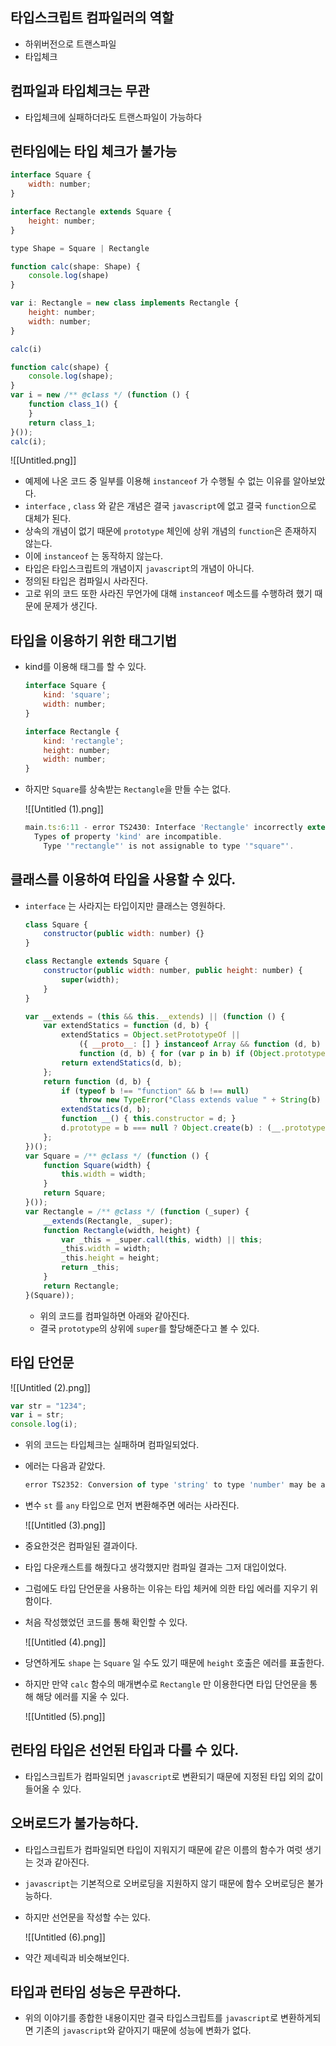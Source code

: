 
## 타입스크립트 컴파일러의 역할
-   하위버전으로 트랜스파일
-   타입체크

## 컴파일과 타입체크는 무관
-   타입체크에 실패하더라도 트랜스파일이 가능하다

## 런타임에는 타입 체크가 불가능

```jsx
interface Square {
    width: number;
}

interface Rectangle extends Square {
    height: number;
}

type Shape = Square | Rectangle

function calc(shape: Shape) {
    console.log(shape)
}

var i: Rectangle = new class implements Rectangle {
    height: number;
    width: number;
}

calc(i)
```

```jsx
function calc(shape) {
    console.log(shape);
}
var i = new /** @class */ (function () {
    function class_1() {
    }
    return class_1;
}());
calc(i);
```

![[Untitled.png]]
-   예제에 나온 코드 중 일부를 이용해 `instanceof` 가 수행될 수 없는 이유를 알아보았다.
-   `interface` , `class` 와 같은 개념은 결국 `javascript`에 없고 결국 `function`으로 대체가 된다.
-   상속의 개념이 없기 때문에 `prototype` 체인에 상위 개념의 `function`은 존재하지 않는다.
-   이에 `instanceof` 는 동작하지 않는다.
-   타입은 타입스크립트의 개념이지 `javascript`의 개념이 아니다.
-   정의된 타입은 컴파일시 사라진다.
-   고로 위의 코드 또한 사라진 무언가에 대해 `instanceof` 메소드를 수행하려 했기 때문에 문제가 생긴다.

## 타입을 이용하기 위한 태그기법

-   kind를 이용해 태그를 할 수 있다.
    
    ```jsx
    interface Square {
        kind: 'square';
        width: number;
    }
    
    interface Rectangle {
        kind: 'rectangle';
        height: number;
        width: number;
    }
    ```
    
-   하지만 `Square`를 상속받는 `Rectangle`을 만들 수는 없다.
    
    ![[Untitled (1).png]]
    
    ```jsx
    main.ts:6:11 - error TS2430: Interface 'Rectangle' incorrectly extends interface 'Square'.
      Types of property 'kind' are incompatible.
        Type '"rectangle"' is not assignable to type '"square"'.
    ```
    

## 클래스를 이용하여 타입을 사용할 수 있다.

-   `interface` 는 사라지는 타입이지만 클래스는 영원하다.
    
    ```jsx
    class Square {
        constructor(public width: number) {}
    }
    
    class Rectangle extends Square {
        constructor(public width: number, public height: number) {
            super(width);
        }
    }
    ```
    
    ```jsx
    var __extends = (this && this.__extends) || (function () {
        var extendStatics = function (d, b) {
            extendStatics = Object.setPrototypeOf ||
                ({ __proto__: [] } instanceof Array && function (d, b) { d.__proto__ = b; }) ||
                function (d, b) { for (var p in b) if (Object.prototype.hasOwnProperty.call(b, p)) d[p] = b[p]; };
            return extendStatics(d, b);
        };
        return function (d, b) {
            if (typeof b !== "function" && b !== null)
                throw new TypeError("Class extends value " + String(b) + " is not a constructor or null");
            extendStatics(d, b);
            function __() { this.constructor = d; }
            d.prototype = b === null ? Object.create(b) : (__.prototype = b.prototype, new __());
        };
    })();
    var Square = /** @class */ (function () {
        function Square(width) {
            this.width = width;
        }
        return Square;
    }());
    var Rectangle = /** @class */ (function (_super) {
        __extends(Rectangle, _super);
        function Rectangle(width, height) {
            var _this = _super.call(this, width) || this;
            _this.width = width;
            _this.height = height;
            return _this;
        }
        return Rectangle;
    }(Square));
    ```
    
    -   위의 코드를 컴파일하면 아래와 같아진다.
    -   결국 `prototype`의 상위에 `super`를 할당해준다고 볼 수 있다.

## 타입 단언문

![[Untitled (2).png]]

```jsx
var str = "1234";
var i = str;
console.log(i);
```

-   위의 코드는 타입체크는 실패하며 컴파일되었다.
    
-   에러는 다음과 같았다.
    
    ```jsx
    error TS2352: Conversion of type 'string' to type 'number' may be a mistake because neither type sufficiently overlaps with the other. If this was intentional, convert the expression to 'unknown' first.
    ```
    
-   변수 `st` 를 `any` 타입으로 먼저 변환해주면 에러는 사라진다.
    
    ![[Untitled (3).png]]
    
-   중요한것은 컴파일된 결과이다.
    
-   타입 다운캐스트를 해줬다고 생각했지만 컴파일 결과는 그저 대입이었다.
    
-   그럼에도 타입 단언문을 사용하는 이유는 타입 체커에 의한 타입 에러를 지우기 위함이다.
    
-   처음 작성했었던 코드를 통해 확인할 수 있다.
    
    ![[Untitled (4).png]]
    
-   당연하게도 `shape` 는 `Square` 일 수도 있기 때문에 `height` 호출은 에러를 표출한다.
    
-   하지만 만약 `calc` 함수의 매개변수로 `Rectangle` 만 이용한다면 타입 단언문을 통해 해당 에러를 지울 수 있다.
    
    ![[Untitled (5).png]]
    

## 런타임 타입은 선언된 타입과 다를 수 있다.

-   타입스크립트가 컴파일되면 `javascript`로 변환되기 때문에 지정된 타입 외의 값이 들어올 수 있다.

## 오버로드가 불가능하다.

-   타입스크립트가 컴파일되면 타입이 지워지기 때문에 같은 이름의 함수가 여럿 생기는 것과 같아진다.
    
-   `javascript`는 기본적으로 오버로딩을 지원하지 않기 때문에 함수 오버로딩은 불가능하다.
    
-   하지만 선언문을 작성할 수는 있다.
    
    ![[Untitled (6).png]]
    
-   약간 제네릭과 비슷해보인다.
    

## 타입과 런타임 성능은 무관하다.

-   위의 이야기를 종합한 내용이지만 결국 타입스크립트를 `javascript`로 변환하게되면 기존의 `javascript`와 같아지기 때문에 성능에 변화가 없다.